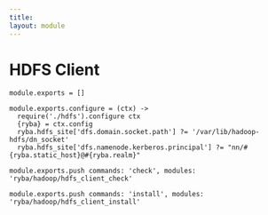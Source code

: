 ```yaml
---
title: 
layout: module
---
```


# HDFS Client

    module.exports = []

    module.exports.configure = (ctx) ->
      require('./hdfs').configure ctx
      {ryba} = ctx.config
      ryba.hdfs_site['dfs.domain.socket.path'] ?= '/var/lib/hadoop-hdfs/dn_socket'
      ryba.hdfs_site['dfs.namenode.kerberos.principal'] ?= "nn/#{ryba.static_host}@#{ryba.realm}"

    module.exports.push commands: 'check', modules: 'ryba/hadoop/hdfs_client_check'

    module.exports.push commands: 'install', modules: 'ryba/hadoop/hdfs_client_install'
